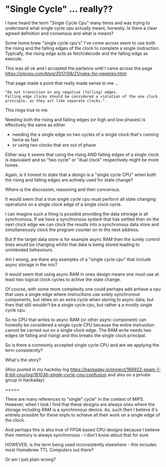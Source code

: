 # "Single Cycle" ... really??

I have heard the term "Single Cycle Cpu" many times and was trying to understand what single cycle cpu actually meant, honestly. Is there a clear agreed definition and consensus and what is means?

Some home brew "single cycle cpu's" I've come across seem to use both the rising and the falling edges of the clock to complete a single instruction. Typically, the rising edge acts as fetch/decode and the falling edge as execute.

This was all ok and I accepted the parlance until I came across 
the page https://zipcpu.com/blog/2017/08/21/rules-for-newbies.html

That page made a point that really made sense to me ...

    "Do not transition on any negative (falling) edges. 
    Falling edge clocks should be considered a violation of the one clock principle, as they act like separate clocks.".
   
This rings true to me.

Needing both the rising and falling edges (or high and low phases) is effectively the same as either 
- needing the a single edge on two cycles of a single clock that's running twice as fast
- or using two clocks that are out of phase

Either way it seems that using the rising AND falling edges of a single clock is equivalant and so "two cycle" or "dual clock" respectively might be more hones.

Again, is it honest to state that a design is a "single cycle CPU" when both the rising and falling edges are actively used for state change?

Where is the discussion, reasoning and then concensus. 

It would seem that a true single cycle cpu must perform all state changing operations on a single clock edge of a single clock cycle.

I can imagine such a thing is possible providing the data strorage is all synchronous. If we have a synchronous system that has settled then on the next clock edge we can clock the results into a synchronous data store and simultaneously clock the program counter on to the next address.

But if the target data store is for example async RAM then the surely control lines would be changing whilst that data is being stored leading to unintended behaviours.

Am I wrong, are there any examples of a "single cycle cpu" that include async storage in the mix?

It would seem that using async RAM in ones design means one must use at least two logical clock cycles to achive the state change.

Of course, with some more complexity one could perhaps add anhave a cpu that uses a single edge where instructions use solely synchronout components, but relies on an extra cycle when storing to async data; but then that still wouldn't be a single cycle cpu, but rather a a mostly single cycle cpu.

So no CPU that writes to async RAM (or other async component) can honestly be considered a single cycle CPU because the entire instruction cannot be carried out on a single clock edge. The RAM write needs two edges (ie falling and rising) and this breaks the single clock principal.

So is there a commonly accepted single cycle CPU and are we applying the term consistently?

What's the story?

(Also posted in my hackday log https://hackaday.io/project/166922-spam-1-8-bit-cpu/log/181036-single-cycle-cpu-confusion and also on a private group in hackaday)

=====

There are many references to "single" cycle" in the context of MIPS. However, when I look I find that these designs are always ones where the storage including RAM is a synchronous device. As, such then I believe it's entirely possible for these impls to achieve all their work on a single edge of the clock.

And perhaps this is also true of FPGA based CPU designs because I believe their memory is always synchronous - I don't know about that for sure.

HOWEVER, is the term being used inconsistently elsewhere - this includes most Homebrew TTL Computers out there?

Or am I just plain wrong?